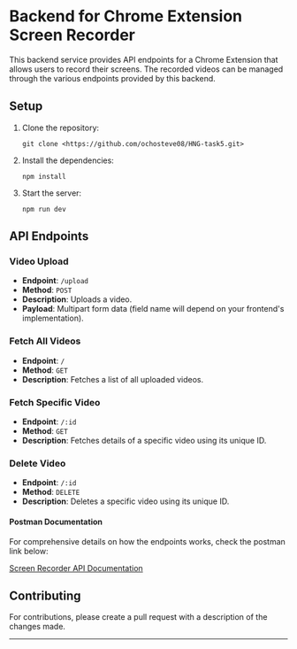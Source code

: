 # Backend for Chrome Extension Screen Recorder

This backend service provides API endpoints for a Chrome Extension that allows users to record their screens. The recorded videos can be managed through the various endpoints provided by this backend.

## Setup

1. Clone the repository:

   ```
   git clone <https://github.com/ochosteve08/HNG-task5.git>
   ```
2. Install the dependencies:

   ```
   npm install
   ```
3. Start the server:

   ```
   npm run dev
   ```

## API Endpoints

### Video Upload

- **Endpoint**: `/upload`
- **Method**: `POST`
- **Description**: Uploads a video.
- **Payload**: Multipart form data (field name will depend on your frontend's implementation).

### Fetch All Videos

- **Endpoint**: `/`
- **Method**: `GET`
- **Description**: Fetches a list of all uploaded videos.

### Fetch Specific Video

- **Endpoint**: `/:id`
- **Method**: `GET`
- **Description**: Fetches details of a specific video using its unique ID.

### Delete Video

- **Endpoint**: `/:id`
- **Method**: `DELETE`
- **Description**: Deletes a specific video using its unique ID.

#### Postman Documentation

For comprehensive details on how the endpoints works, check the postman link below: 

[Screen Recorder API Documentation](https://documenter.getpostman.com/view/25943148/2s9YJc23KY)

## Contributing

For contributions, please create a pull request with a description of the changes made.

---
